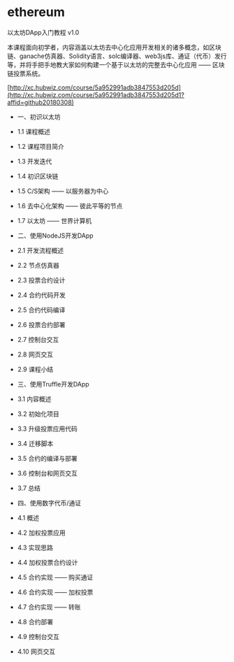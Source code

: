 # ethereum
以太坊DApp入门教程
v1.0

本课程面向初学者，内容涵盖以太坊去中心化应用开发相关的诸多概念，如区块链、ganache仿真器、Solidity语言、solc编译器、web3js库、通证（代币）发行等，并将手把手地教大家如何构建一个基于以太坊的完整去中心化应用 —— 区块链投票系统。

[http://xc.hubwiz.com/course/5a952991adb3847553d205d](http://xc.hubwiz.com/course/5a952991adb3847553d205d1?affid=github20180308)

* 一、初识以太坊

* 1.1 课程概述
* 1.2 课程项目简介
* 1.3 开发迭代
* 1.4 初识区块链
* 1.5 C/S架构 —— 以服务器为中心
* 1.6 去中心化架构 —— 彼此平等的节点
* 1.7 以太坊 —— 世界计算机

* 二、使用NodeJS开发DApp

* 2.1 开发流程概述
* 2.2 节点仿真器
* 2.3 投票合约设计
* 2.4 合约代码开发
* 2.5 合约代码编译
* 2.6 投票合约部署
* 2.7 控制台交互
* 2.8 网页交互
* 2.9 课程小结

* 三、使用Truffle开发DApp

* 3.1 内容概述
* 3.2 初始化项目
* 3.3 升级投票应用代码
* 3.4 迁移脚本
* 3.5 合约的编译与部署
* 3.6 控制台和网页交互
* 3.7 总结

* 四、使用数字代币/通证
* 4.1 概述
* 4.2 加权投票应用
* 4.3 实现思路
* 4.4 加权投票合约设计
* 4.5 合约实现 —— 购买通证
* 4.6 合约实现 —— 加权投票
* 4.7 合约实现 —— 转账
* 4.8 合约部署
* 4.9 控制台交互
* 4.10 网页交互

